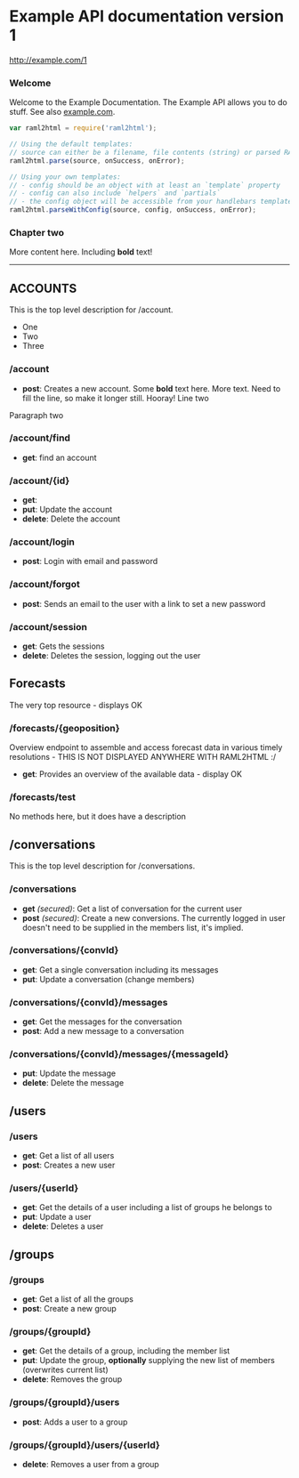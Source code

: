 # Example API documentation version 1
http://example.com/1

### Welcome
Welcome to the Example Documentation. The Example API allows you
to do stuff. See also [example.com](https://www.example.com).

```javascript
var raml2html = require('raml2html');

// Using the default templates:
// source can either be a filename, file contents (string) or parsed RAML object
raml2html.parse(source, onSuccess, onError);

// Using your own templates:
// - config should be an object with at least an `template` property
// - config can also include `helpers` and `partials`
// - the config object will be accessible from your handlebars templates
raml2html.parseWithConfig(source, config, onSuccess, onError);
```

### Chapter two
More content here. Including **bold** text!

---

## ACCOUNTS
This is the top level description for /account.
* One
* Two
* Three

### /account

* **post**: Creates a new account. Some **bold** text here. More text. Need to fill the line, so make it longer still. Hooray!
Line two

Paragraph two

### /account/find

* **get**: find an account
### /account/{id}

* **get**: 
* **put**: Update the account
* **delete**: Delete the account
### /account/login

* **post**: Login with email and password
### /account/forgot

* **post**: Sends an email to the user with a link to set a new password
### /account/session

* **get**: Gets the sessions
* **delete**: Deletes the session, logging out the user

## Forecasts
The very top resource - displays OK

### /forecasts/{geoposition}
Overview endpoint to assemble and access forecast data in various timely resolutions - THIS IS NOT DISPLAYED ANYWHERE WITH RAML2HTML :/
* **get**: Provides an overview of the available data - display OK
### /forecasts/test
No methods here, but it does have a description

## /conversations
This is the top level description for /conversations.

### /conversations

* **get** *(secured)*: Get a list of conversation for the current user
* **post** *(secured)*: Create a new conversions. The currently logged in user doesn't need to be supplied in the members list, it's implied.
### /conversations/{convId}

* **get**: Get a single conversation including its messages
* **put**: Update a conversation (change members)
### /conversations/{convId}/messages

* **get**: Get the messages for the conversation
* **post**: Add a new message to a conversation
### /conversations/{convId}/messages/{messageId}

* **put**: Update the message
* **delete**: Delete the message

## /users

### /users

* **get**: Get a list of all users
* **post**: Creates a new user
### /users/{userId}

* **get**: Get the details of a user including a list of groups he belongs to
* **put**: Update a user
* **delete**: Deletes a user

## /groups

### /groups

* **get**: Get a list of all the groups
* **post**: Create a new group
### /groups/{groupId}

* **get**: Get the details of a group, including the member list
* **put**: Update the group, **optionally** supplying the new list of members (overwrites current list)
* **delete**: Removes the group
### /groups/{groupId}/users

* **post**: Adds a user to a group
### /groups/{groupId}/users/{userId}

* **delete**: Removes a user from a group

